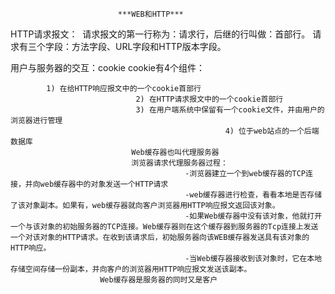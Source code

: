                             ***WEB和HTTP***
HTTP请求报文：
​        请求报文的第一行称为：请求行，后继的行叫做：首部行。
​        请求有三个字段：方法字段、URL字段和HTTP版本字段。

用户与服务器的交互：cookie
         cookie有4个组件：

            1) 在给HTTP响应报文中的一个cookie首部行
                                2) 在HTTP请求报文中的一个cookie首部行
                                3) 在用户端系统中保留有一个cookie文件，并由用户的浏览器进行管理
                                                    4) 位于web站点的一个后端数据库
                               Web缓存器也叫代理服务器
                               浏览器请求代理服务器过程：
                                           -浏览器建立一个到web缓存器的TCP连接，并向web缓存器中的对象发送一个HTTP请求
                                           -web缓存器进行检查，看看本地是否存储了该对象副本。如果有，web缓存器就向客户浏览器用HTTP响应报文返回该对象。
                                           -如果Web缓存器中没有该对象，他就打开一个与该对象的初始服务器的TCP连接。Web缓存器则在这个缓存器到服务器的Tcp连接上发送一个对该对象的HTTP请求。在收到该请求后，初始服务器向该WEB缓存器发送具有该对象的HTTP响应。
                                           -当Web缓存器接收到该对象时，它在本地存储空间存储一份副本，并向客户的浏览器用HTTP响应报文发送该副本。
                        Web缓存器是服务器的同时又是客户

